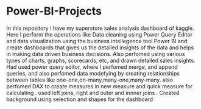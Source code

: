# Power-BI-Projects
In this repository I have my superstore sales analysis dashboard of kaggle.
Here I perform the operations like Data cleaning using Power Query Editor and data visualization using the business intellegence tool Power BI and create dashboards that gives us the detailed insights of the data and helps in making data driven business decisions.
Also perfomed using various types of charts, graphs, scorecards, etc, and drawn detailed sales insights.
Had used power query editor, where I perfomed merge, and append queries, and also perfomed data modefying by creating relationships between tables like one-one,on-many,many-one,many-many.
also perfomed DAX to create measures in new measure and quick measure for calculating .
used left joins, right and outer and innner joins .
Created background using selection and shapes for the dashboard
